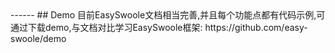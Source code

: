 <head>
     <title>EasySwoole 入门教程|swoole 入门教程|Easyswoole|EasySwoole demo</title>
     <meta name="keywords" content="EasySwoole 入门教程|swoole 入门教程|Easyswoole|EasySwoole demo"/>
     <meta name="description" content="EasySwoole 入门教程|swoole 入门教程|Easyswoole|EasySwoole demo"/>
</head>
---<head>---
## Demo
目前EasySwoole文档相当完善,并且每个功能点都有代码示例,可通过下载demo,与文档对比学习EasySwoole框架:
https://github.com/easy-swoole/demo

